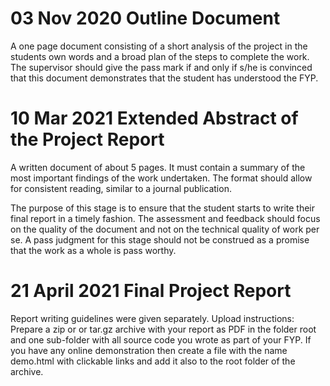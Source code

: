 # 03 Nov 2020 Outline Document

A one page document consisting of a short analysis of the project in the students own words and a broad plan of the steps to complete the work. The supervisor should give the pass mark if and only if s/he is convinced that this document demonstrates that the student has understood the FYP.

# 10 Mar 2021 Extended Abstract of the Project Report

A written document of about 5 pages. It must contain a summary of the most important findings of the work undertaken. The format should allow for consistent reading, similar to a journal publication.

The purpose of this stage is to ensure that the student starts to write their final report in a timely fashion. The assessment and feedback should focus on the quality of the document and not on the technical quality of work per se. A pass judgment for this stage should not be construed as a promise that the work as a whole is pass worthy.

# 21 April 2021 Final Project Report

Report writing guidelines were given separately. Upload instructions: Prepare a zip or or tar.gz archive with your report as PDF in the folder root and one sub-folder with all source code you wrote as part of your FYP. If you have any online demonstration then create a file with the name demo.html with clickable links and add it also to the root folder of the archive.

